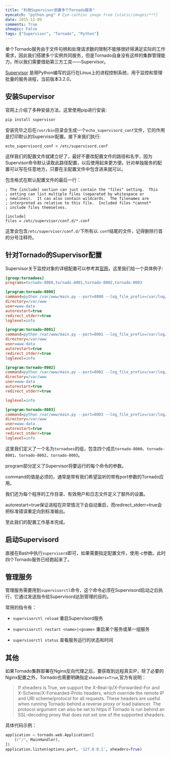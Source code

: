 ```yaml
---
title: "利用Supervisor部署多个Tornado服务"
eyecatch: "python.png" # Eye-cathinc image from [static/images/***]
date: 2015-12-09
comments: True
showpic: False
tags: ["Supervisor", "Tornado", "Python"]
---
```

单个Tornado服务由于文件句柄和处理请求数的限制不能够很好得满足实际的工作需求，因此我们搭建多个实例共同服务，但是Tornado自身没有这样的集群管理能力，所以我们需要借助第三方工具——Supervisor。

[Supervisor](http://supervisord.org/) 是用Python编写的运行在Linux上的进程控制系统，用于监控和管理批量的服务进程，当前版本3.2.0。

## 安装Supervisor

官网上介绍了多种安装方法，这里使用pip进行安装:

```bash
pip install supervisor
```

安装完毕之后在`/usr/bin`目录会生成一个`echo_supervisord_conf`文件，它的作用是打印默认的Supervisor配置。接下来我们执行:

	echo_supervisord_conf > /etc/supervisord.conf
	
这样我们的配置文件就建立好了，最好不要改配置文件的路径和名字，因为Supervisor命令默认读取此路径配置，以后使用起来更方便。针对单独服务的配置可以写在任意地方，只要在主配置文件中包含进来就可以。

包含格式在默认配置文件的最后一行：

	; The [include] section can just contain the "files" setting.  This
	; setting can list multiple files (separated by whitespace or
	; newlines).  It can also contain wildcards.  The filenames are
	; interpreted as relative to this file.  Included files *cannot*
	; include files themselves.
	
	[include]
	files = /etc/supervisor/conf.d/*.conf
	
这里会包含`/etc/supervisor/conf.d/`下所有以`.conf`结尾的文件，记得删除行首的分号注释符。

## 针对Tornado的Supervisor配置

Supervisor关于监控对象的详细配置可以参考其[官网](http://supervisord.org/configuration.html#program-x-section-values)，这里我们给一个具体例子:

```ini
[group:tornadoes]
programs=tornado-8000,tornado-8001,tornado-8002,tornado-8003

[program:tornado-8000]
command=python /var/www/main.py --port=8000 --log_file_prefix=/var/log/tornado/tornado-8000.log
directory=/var/www
user=www-data
autorestart=true
redirect_stderr=true
loglevel=info

[program:tornado-8001]
command=python /var/www/main.py --port=8001 --log_file_prefix=/var/log/tornado/tornado-8000.log
directory=/var/www
user=www-data
autorestart=true
redirect_stderr=true
loglevel=info

[program:tornado-8002]
command=python /var/www/main.py --port=8002 --log_file_prefix=/var/log/tornado/tornado-8000.log
directory=/var/www
user=www-data
autorestart=true
redirect_stderr=true

loglevel=info

[program:tornado-8003]
command=python /var/www/main.py --port=8003 --log_file_prefix=/var/log/tornado/tornado-8000.log
directory=/var/www
user=www-data
autorestart=true
redirect_stderr=true
loglevel=info
```

这里我们定义了一个名为`tornadoes`的组，包含四个成员`tornado-8000`、`tornado-8001`、`tornado-8002`、`tornado-8003`。

program部分定义了Supervisor将要运行的每个命令的参数。

command的值是必须的，通常是带有我们希望监听的带有port参数的Tornado应用。

我们还为每个程序的工作目录、有效用户和日志文件定义了额外的设置。

autorestart=true保证进程在异常情况下会自动重启，而redirect_stderr=true会把标准错误重定向到标准输出。

至此我们的配置工作基本完成。

## 启动Supervisord

直接在Bash中执行`supervisord`即可，如果需要指定配置文件，使用-c参数。此时四个Tornado服务已经跑起来了。

## 管理服务

管理服务需要用到`supervisorctl`命令，这个命令必须在Supervisord启动之后执行，它通过发送指令给Supervisord达到管理的目的。

常用的指令有：

+ `supervisorctl reload` 重启Supervisord服务

+ `supervisorctl restart <name>|<gname>` 重启某个服务或某一组服务

+ `supervisorctl status` 查看服务运行的状态和时间

## 其他

如果Tornado集群部署在Nginx反向代理之后，要获取到远程真实IP，除了必要的Nginx配置之外，Tornado也需要明确指定`xheaders=True`,官方有说明：

> If xheaders is True, we support the X-Real-Ip/X-Forwarded-For and X-Scheme/X-Forwarded-Proto headers, which override the remote IP and URI scheme/protocol for all requests. 
> These headers are useful when running Tornado behind a reverse proxy or load balancer. 
> The protocol argument can also be set to https if Tornado is run behind an SSL-decoding proxy that does not set one of the supported xheaders.

具体代码示例：

```python
application = tornado.web.Application([
	(r"/", MainHandler),
])
application.listen(options.port, '127.0.0.1', xheaders=True)
```